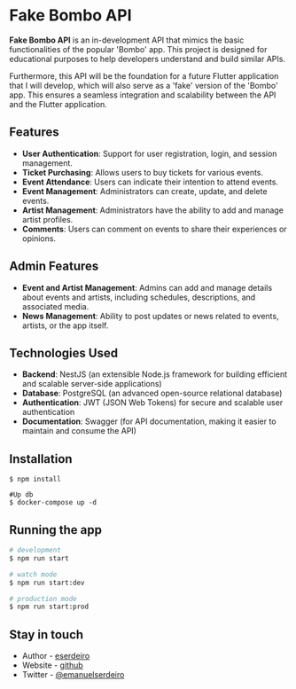 # Fake Bombo API

**Fake Bombo API** is an in-development API that mimics the basic functionalities of the popular 'Bombo' app. This project is designed for educational purposes to help developers understand and build similar APIs.

Furthermore, this API will be the foundation for a future Flutter application that I will develop, which will also serve as a 'fake' version of the 'Bombo' app. This ensures a seamless integration and scalability between the API and the Flutter application.

## Features

- **User Authentication**: Support for user registration, login, and session management.
- **Ticket Purchasing**: Allows users to buy tickets for various events.
- **Event Attendance**: Users can indicate their intention to attend events.
- **Event Management**: Administrators can create, update, and delete events.
- **Artist Management**: Administrators have the ability to add and manage artist profiles.
- **Comments**: Users can comment on events to share their experiences or opinions.
<!-- - **Notifications**: A basic notification system to keep users updated about event news and updates. -->

## Admin Features

- **Event and Artist Management**: Admins can add and manage details about events and artists, including schedules, descriptions, and associated media.
- **News Management**: Ability to post updates or news related to events, artists, or the app itself.

## Technologies Used

- **Backend**: NestJS (an extensible Node.js framework for building efficient and scalable server-side applications)
- **Database**: PostgreSQL (an advanced open-source relational database)
- **Authentication**: JWT (JSON Web Tokens) for secure and scalable user authentication
- **Documentation**: Swagger (for API documentation, making it easier to maintain and consume the API)

## Installation

```shell
$ npm install

#Up db
$ docker-compose up -d
```

## Running the app

```bash
# development
$ npm run start

# watch mode
$ npm run start:dev

# production mode
$ npm run start:prod
```

## Stay in touch

- Author - [eserdeiro](https://github.com/eserdeiro)
- Website - [github](https://github.com/eserdeiro)
- Twitter - [@emanuelserdeiro](https://twitter.com/emanuelserdeiro)